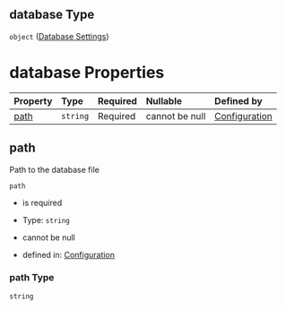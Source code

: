 ## database Type

`object` ([Database Settings](conf-properties-database-settings.md))

# database Properties

| Property      | Type     | Required | Nullable       | Defined by                                                                                                             |
| :------------ | :------- | :------- | :------------- | :--------------------------------------------------------------------------------------------------------------------- |
| [path](#path) | `string` | Required | cannot be null | [Configuration](conf-properties-database-settings-properties-path.md "undefined#/properties/database/properties/path") |

## path

Path to the database file

`path`

*   is required

*   Type: `string`

*   cannot be null

*   defined in: [Configuration](conf-properties-database-settings-properties-path.md "undefined#/properties/database/properties/path")

### path Type

`string`
